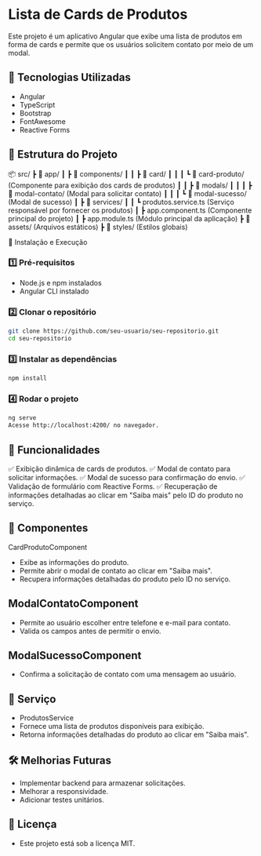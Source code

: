 # Lista de Cards de Produtos

Este projeto é um aplicativo Angular que exibe uma lista de produtos em forma de cards e permite que os usuários solicitem contato por meio de um modal.

## 📌 Tecnologias Utilizadas
- Angular
- TypeScript
- Bootstrap
- FontAwesome
- Reactive Forms

## 📂 Estrutura do Projeto


📦 src/
 ┣ 📂 app/
 ┃ ┣ 📂 components/
 ┃ ┃ ┣ 📂 card/
 ┃ ┃ ┃ ┗ 📂 card-produto/ (Componente para exibição dos cards de produtos)
 ┃ ┃ ┣ 📂 modals/
 ┃ ┃ ┃ ┣ 📂 modal-contato/ (Modal para solicitar contato)
 ┃ ┃ ┃ ┗ 📂 modal-sucesso/ (Modal de sucesso)
 ┃ ┣ 📂 services/
 ┃ ┃ ┗ produtos.service.ts (Serviço responsável por fornecer os produtos)
 ┃ ┣ app.component.ts (Componente principal do projeto)
 ┃ ┣ app.module.ts (Módulo principal da aplicação)
 ┣ 📂 assets/ (Arquivos estáticos)
 ┣ 📂 styles/ (Estilos globais)

🚀 Instalação e Execução

### 1️⃣ Pré-requisitos
- Node.js e npm instalados
- Angular CLI instalado

### 2️⃣ Clonar o repositório
```bash
git clone https://github.com/seu-usuario/seu-repositorio.git
cd seu-repositorio
```
### 3️⃣ Instalar as dependências
```bash
npm install
```
### 4️⃣ Rodar o projeto
```bash
ng serve
Acesse http://localhost:4200/ no navegador.
```
## 📌 Funcionalidades

✅ Exibição dinâmica de cards de produtos.
✅ Modal de contato para solicitar informações.
✅ Modal de sucesso para confirmação do envio.
✅ Validação de formulário com Reactive Forms.
✅ Recuperação de informações detalhadas ao clicar em "Saiba mais" pelo ID do produto no serviço.

## 🎨 Componentes

CardProdutoComponent
- Exibe as informações do produto.
- Permite abrir o modal de contato ao clicar em "Saiba mais".
- Recupera informações detalhadas do produto pelo ID no serviço.

## ModalContatoComponent
- Permite ao usuário escolher entre telefone e e-mail para contato.
- Valida os campos antes de permitir o envio.

## ModalSucessoComponent
- Confirma a solicitação de contato com uma mensagem ao usuário.

## 🔧 Serviço
- ProdutosService
- Fornece uma lista de produtos disponíveis para exibição.
- Retorna informações detalhadas do produto ao clicar em "Saiba mais".

## 🛠️ Melhorias Futuras
- Implementar backend para armazenar solicitações.
- Melhorar a responsividade.
- Adicionar testes unitários.

## 📄 Licença
- Este projeto está sob a licença MIT.
